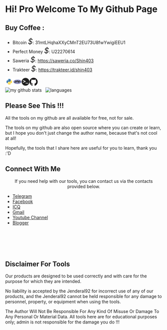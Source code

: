 
  <h1>Hi! Pro Welcome To My Github Page</h1>
  <!-- To Buy Coffee -->
  <h2>Buy Coffee :</h2>
  <ul>
    <li>Bitcoin <i style="font-size:24px">$</i>: 31mtLHqhaXXyCMnT2EU73U8fwYwigiEEU1</li>
    <li>Perfect Money <i style="font-size:24px">$</i>: U22270614</li>
    <li>Saweria <i style="font-size:24px">$</i>: <a href="https://saweria.co/Shin403" target="_blank">https://saweria.co/Shin403</a></li>
    <li>Trakteer <i style="font-size:24px">$</i>: <a href="https://trakteer.id/shin403" target="_blank">https://trakteer.id/shin403</a></li>
  </ul>

  <!-- - -->
  <p align="left">
    <img align="left" alt="Python" width="26px" src="https://raw.githubusercontent.com/github/explore/80688e429a7d4ef2fca1e82350fe8e3517d3494d/topics/python/python.png" />
    <img align="left" alt="Php" width="26px" src="https://raw.githubusercontent.com/github/explore/80688e429a7d4ef2fca1e82350fe8e3517d3494d/topics/php/php.png" />
    <img align="left" alt="Terminal" width="26px" src="https://raw.githubusercontent.com/github/explore/80688e429a7d4ef2fca1e82350fe8e3517d3494d/topics/terminal/terminal.png" />
    <img align="left" alt="GitHub" width="26px" src="https://raw.githubusercontent.com/github/explore/78df643247d429f6cc873026c0622819ad797942/topics/github/github.png" />
  </p>
  <br>
  <!-- status codes -->
  <p align="left">
    <img src="https://github-readme-stats.vercel.app/api/top-langs/?username=Jenderal92&layout=compact" alt="my github stats" width="420"/>
    &nbsp;
    <img src="https://github-readme-stats.vercel.app/api?username=Jenderal92&hide=css,tsql,blade,%20jupyter+notebook&langs_count=10&theme=radical&layout=compact" alt="languages" height="165">
  </p>

  <!-- Please See This !!!-->
  <h2>Please See This !!!</h2>
  <p align="left">All the tools on my github are all available for free, not for sale.</p>
  <p align="left">The tools on my github are also open source where you can create or learn, but I hope you don't just change the author name, because that's not cool at all!</p>
  <p align="left">Hopefully, the tools that I share here are useful for you to learn, thank you :'D</p>

  <!-- Connect With Me-->
  <h2>Connect With Me</h2>
  <p align="center">If you need help with our tools, you can contact us via the contacts provided below.</p>
  <p align="left">
    <ul>
      <li><a href="https://t.me/Shin_code" rel="nofollow">Telegram</a></li>
      <li><a href="https://facebook.com/Shin403" rel="nofollow">Facebook</a></li>
      <li><a href="https://icq.im/Shin403" rel="nofollow">ICQ</a></li>
      <li><a href="mailto:shindaytoday@gmail.com" rel="nofollow">Gmail</a></li>
      <li><a href="https://m.youtube.com/channel/UCKf6FCKYuFUeG5D_SiAsQiQ/" rel="nofollow">Youtube Channel</a></li>
      <li><a href="https://www.blog-gan.org/" rel="nofollow">Blogger</a></li>
    </ul>
  </p>

  <br><br><br><br>

  <!-- Disclaimer For Tools-->
  <h2>Disclaimer For Tools</h2>
  <p align="left">Our products are designed to be used correctly and with care for the purpose for which they are intended.</p>
  <p align="left">No liability is accepted by the Jenderal92 for incorrect use of any of our products, and the Jenderal92 cannot be held responsible for any damage to personnel, property, or equipment when using the tools.</p>
  <p align="left">The Author Will Not Be Responsible For Any Kind Of Misuse Or Damage To Any Personal Or Material Data. All tools here are for educational purposes only; admin is not responsible for the damage you do !!!</p>
